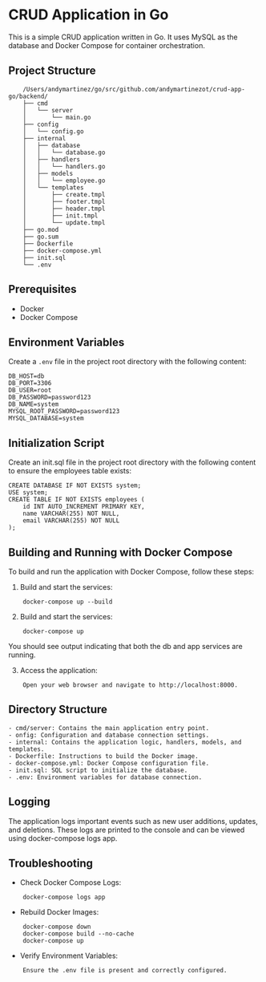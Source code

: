 # CRUD Application in Go

This is a simple CRUD application written in Go. It uses MySQL as the database and Docker Compose for container orchestration.

## Project Structure
```
    /Users/andymartinez/go/src/github.com/andymartinezot/crud-app-go/backend/
    ├── cmd
    │   └── server
    │       └── main.go
    ├── config
    │   └── config.go
    ├── internal
    │   ├── database
    │   │   └── database.go
    │   ├── handlers
    │   │   └── handlers.go
    │   ├── models
    │   │   └── employee.go
    │   └── templates
    │       ├── create.tmpl
    │       ├── footer.tmpl
    │       ├── header.tmpl
    │       ├── init.tmpl
    │       └── update.tmpl
    ├── go.mod
    ├── go.sum
    ├── Dockerfile
    ├── docker-compose.yml
    ├── init.sql
    └── .env
```

## Prerequisites

- Docker
- Docker Compose

## Environment Variables

Create a `.env` file in the project root directory with the following content:

```env
DB_HOST=db
DB_PORT=3306
DB_USER=root
DB_PASSWORD=password123
DB_NAME=system
MYSQL_ROOT_PASSWORD=password123
MYSQL_DATABASE=system
```

## Initialization Script

Create an init.sql file in the project root directory with the following content to ensure the employees table exists:

```
CREATE DATABASE IF NOT EXISTS system;
USE system;
CREATE TABLE IF NOT EXISTS employees (
    id INT AUTO_INCREMENT PRIMARY KEY,
    name VARCHAR(255) NOT NULL,
    email VARCHAR(255) NOT NULL
);
```

## Building and Running with Docker Compose
To build and run the application with Docker Compose, follow these steps:

1. Build and start the services:
```
    docker-compose up --build
```

2. Build and start the services:
```
    docker-compose up
```

You should see output indicating that both the db and app services are running.

3. Access the application:
```
    Open your web browser and navigate to http://localhost:8000.
```

## Directory Structure
    - cmd/server: Contains the main application entry point.
    - onfig: Configuration and database connection settings.
    - internal: Contains the application logic, handlers, models, and templates.
    - Dockerfile: Instructions to build the Docker image.
    - docker-compose.yml: Docker Compose configuration file.
    - init.sql: SQL script to initialize the database.
    - .env: Environment variables for database connection.

## Logging
The application logs important events such as new user additions, updates, and deletions. These logs are printed to the console and can be viewed using docker-compose logs app.

## Troubleshooting
- Check Docker Compose Logs:
```
    docker-compose logs app
```

- Rebuild Docker Images:
```
    docker-compose down
    docker-compose build --no-cache
    docker-compose up
```

- Verify Environment Variables:
```
    Ensure the .env file is present and correctly configured.
```